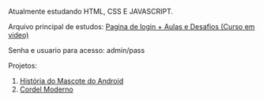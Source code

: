 Atualmente estudando HTML, CSS E JAVASCRIPT.


Arquivo principal de estudos:
<a href="https://guilherme-drumond.github.io/html-css-e-javascript/Pagina%20de%20login/index">Pagina de login + Aulas e Desafios (Curso em video)</a>

Senha e usuario para acesso: admin/pass

Projetos:

<ol>
<li><a href="https://guilherme-drumond.github.io/html-css-e-javascript/Pagina%20de%20login/home/desafios/d010/index.html">História do Mascote do Android</a></li>
<li><a href="https://guilherme-drumond.github.io/html-css-e-javascript/Pagina%20de%20login/home/desafios/d012/index.html">Cordel Moderno</a></li>
</ol>